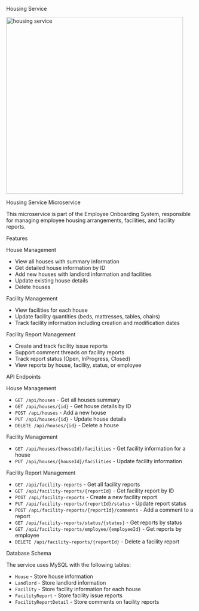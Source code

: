 Housing Service

<img width="473" alt="housing service" src="https://github.com/user-attachments/assets/102d6324-7544-4743-aae5-7c8ebbe7cdcf" />


Housing Service Microservice

This microservice is part of the Employee Onboarding System, responsible for managing employee housing arrangements, facilities, and facility reports.

Features

House Management
- View all houses with summary information
- Get detailed house information by ID
- Add new houses with landlord information and facilities
- Update existing house details
- Delete houses

Facility Management
- View facilities for each house
- Update facility quantities (beds, mattresses, tables, chairs)
- Track facility information including creation and modification dates

Facility Report Management
- Create and track facility issue reports
- Support comment threads on facility reports
- Track report status (Open, InProgress, Closed)
- View reports by house, facility, status, or employee

API Endpoints

House Management
- `GET /api/houses` - Get all houses summary
- `GET /api/houses/{id}` - Get house details by ID
- `POST /api/houses` - Add a new house
- `PUT /api/houses/{id}` - Update house details
- `DELETE /api/houses/{id}` - Delete a house

Facility Management
- `GET /api/houses/{houseId}/facilities` - Get facility information for a house
- `PUT /api/houses/{houseId}/facilities` - Update facility information

Facility Report Management
- `GET /api/facility-reports` - Get all facility reports
- `GET /api/facility-reports/{reportId}` - Get facility report by ID
- `POST /api/facility-reports` - Create a new facility report
- `PUT /api/facility-reports/{reportId}/status` - Update report status
- `POST /api/facility-reports/{reportId}/comments` - Add a comment to a report
- `GET /api/facility-reports/status/{status}` - Get reports by status
- `GET /api/facility-reports/employee/{employeeId}` - Get reports by employee
- `DELETE /api/facility-reports/{reportId}` - Delete a facility report

Database Schema

The service uses MySQL with the following tables:
- `House` - Store house information
- `Landlord` - Store landlord information
- `Facility` - Store facility information for each house
- `FacilityReport` - Store facility issue reports
- `FacilityReportDetail` - Store comments on facility reports
